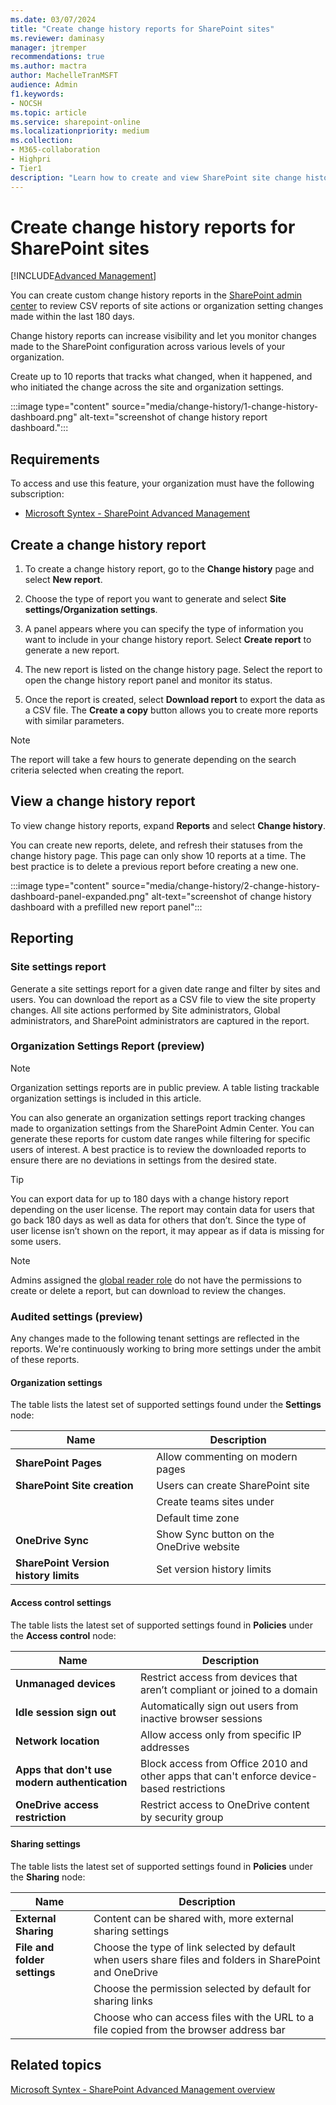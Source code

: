 ```yaml
---
ms.date: 03/07/2024
title: "Create change history reports for SharePoint sites"
ms.reviewer: daminasy
manager: jtremper
recommendations: true
ms.author: mactra
author: MachelleTranMSFT
audience: Admin
f1.keywords:
- NOCSH
ms.topic: article
ms.service: sharepoint-online
ms.localizationpriority: medium
ms.collection:
- M365-collaboration
- Highpri
- Tier1
description: "Learn how to create and view SharePoint site change history reports in SharePoint admin center."
---
```


# Create change history reports for SharePoint sites

[!INCLUDE[Advanced Management](includes/advanced-management.md)]

You can create custom change history reports in the [SharePoint admin center](get-started-new-admin-center.md) to review CSV reports of site actions or organization setting changes made within the last 180 days.

Change history reports can increase visibility and let you monitor changes made to the SharePoint configuration across various levels of your organization.

Create up to 10 reports that tracks what changed, when it happened, and who initiated the change across the site and organization settings.

:::image type="content" source="media/change-history/1-change-history-dashboard.png" alt-text="screenshot of change history report dashboard.":::

## Requirements

To access and use this feature, your organization must have the following subscription:

- [Microsoft Syntex - SharePoint Advanced Management](advanced-management.md)

## Create a change history report

1. To create a change history report, go to the **Change history** page and select **New report**.

2. Choose the type of report you want to generate and select **Site settings/Organization settings**.

3. A panel appears where you can specify the type of information you want to include in your change history report. Select **Create report** to generate a new report.

4. The new report is listed on the change history page. Select the report to open the change history report panel and monitor its status.

5. Once the report is created, select **Download report** to export the data as a CSV file. The **Create a copy** button allows you to create more reports with similar parameters.

> [!NOTE]
> The report will take a few hours to generate depending on the search criteria selected when creating the report.

## View a change history report

To view change history reports, expand **Reports** and select **Change history**.

You can create new reports, delete, and refresh their statuses from the change history page. This page can only show 10 reports at a time. The best practice is to delete a previous report before creating a new one.

:::image type="content" source="media/change-history/2-change-history-dashboard-panel-expanded.png" alt-text="screenshot of change history dashboard with a prefilled new report panel":::

## Reporting

### Site settings report

Generate a site settings report for a given date range and filter by sites and users. You can download the report as a CSV file to view the site property changes. All site actions performed by Site administrators, Global administrators, and SharePoint administrators are captured in the report.

### Organization Settings Report (preview)

> [!NOTE]
> Organization settings reports are in public preview. A table listing trackable organization settings is included in this article.

You can also generate an organization settings report tracking changes made to organization settings from the SharePoint Admin Center. You can generate these reports for custom date ranges while filtering for specific users of interest. A best practice is to review the downloaded reports to ensure there are no deviations in settings from the desired state.

> [!TIP]
> You can export data for up to 180 days with a change history report depending on the user license. The report may contain data for users that go back 180 days as well as data for others that don’t. Since the type of user license isn’t shown on the report, it may appear as if data is missing for some users.

> [!NOTE]
> Admins assigned the [global reader role](/microsoft-365/admin/add-users/about-admin-roles?view=o365-worldwide&preserve-view=true%3Do365-worldwide) do not have the permissions to create or delete a report, but can download to review the changes.

### Audited settings (preview)

Any changes made to the following tenant settings are reflected in the reports. We're continuously working to bring more settings under the ambit of these reports.

#### Organization settings

The table lists the latest set of supported settings found under the **Settings** node:

|Name|Description|
|---|---|
|**SharePoint Pages**|Allow commenting on modern pages|
|**SharePoint Site creation**|Users can create SharePoint site|
||Create teams sites under|
|| Default time zone|
|**OneDrive Sync**|Show Sync button on the OneDrive website|
|**SharePoint Version history limits**|Set version history limits|

#### Access control settings

The table lists the latest set of supported settings found in **Policies** under the **Access control** node:

|Name|Description|
|---|---|
|**Unmanaged devices**|Restrict access from devices that aren’t compliant or joined to a domain|
|**Idle session sign out**|Automatically sign out users from inactive browser sessions|
|**Network location**|Allow access only from specific IP addresses|
|**Apps that don't use modern authentication**|Block access from Office 2010 and other apps that can't enforce device-based restrictions|
|**OneDrive access restriction**|Restrict access to OneDrive content by security group|

#### Sharing settings

The table lists the latest set of supported settings found in **Policies** under the **Sharing** node:

|Name|Description|
|---|---|
|**External Sharing**|Content can be shared with, more external sharing settings|
|**File and folder settings**|Choose the type of link selected by default when users share files and folders in SharePoint and OneDrive|
||Choose the permission selected by default for sharing links|
||Choose who can access files with the URL to a file copied from the browser address bar|

## Related topics

[Microsoft Syntex - SharePoint Advanced Management overview](advanced-management.md)
